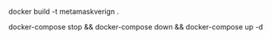 docker build -t metamaskverign .

docker-compose stop && docker-compose down && docker-compose up -d
